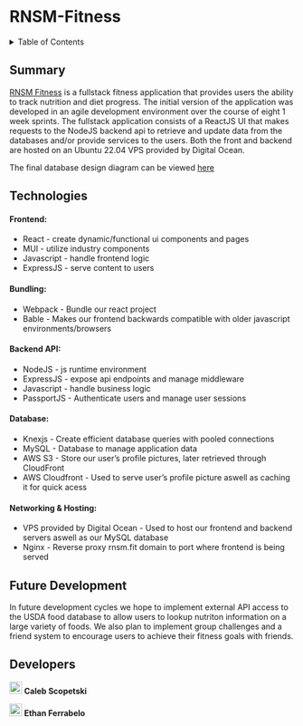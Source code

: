 # RNSM-Fitness

<details>
  <summary>Table of Contents</summary>
  <ol>
    <li><a href="#summary">Summary</a></li>
    <li><a href="#technologies">Technologies</a></li>
    <li><a href="#future-development">Future Development</a></li>
    <li><a href="#developers">Developers</a></li>
  </ol>
</details>

## Summary
[RNSM Fitness][website] is a fullstack fitness application that provides users the ability to track nutrition and diet progress. The initial version of the application was developed in an agile development environment over the course of eight 1 week sprints. The fullstack application consists of a ReactJS UI that makes requests to the NodeJS backend api to retrieve and update data from the databases and/or provide services to the users. Both the front and backend are hosted on an Ubuntu 22.04 VPS provided by Digital Ocean. 

The final database design diagram can be viewed [here][final-db-diagram]

## Technologies
#### Frontend: 
<ul>
  <li>React - create dynamic/functional ui components and pages</li>
  <li>MUI - utilize industry components</li>
  <li>Javascript - handle frontend logic</li>
  <li>ExpressJS -  serve content to users</li>
</ul>

#### Bundling:
<ul>
  <li>Webpack - Bundle our react project</li>
  <li>Bable - Makes our frontend backwards compatible with older javascript environments/browsers</li>
</ul>

#### Backend API:
<ul>
  <li>NodeJS - js runtime environment</li>
  <li>ExpressJS - expose api endpoints and manage middleware</li>
  <li>Javascript - handle business logic</li>
  <li>PassportJS - Authenticate users and manage user sessions</li>
</ul>

#### Database:
<ul>
  <li>Knexjs - Create efficient database queries with pooled connections</li>
  <li>MySQL - Database to manage application data</li>
  <li>AWS S3 - Store our user’s profile pictures, later retrieved through CloudFront</li>
  <li>AWS Cloudfront - Used to serve user’s profile picture aswell as caching it for quick acess</li>
</ul>

#### Networking & Hosting:
<ul>
  <li>VPS provided by Digital Ocean - Used to host our frontend and backend servers aswell as our MySQL database</li>
  <li>Nginx - Reverse proxy rnsm.fit domain to port where frontend is being served</li>
</ul>

## Future Development
In future development cycles we hope to implement external API access to the USDA food database to allow users to lookup nutriton information on a large variety of foods. We also plan to implement group challenges and a friend system to encourage users to achieve their fitness goals with friends.

## Developers
[<img width="22px" src="https://cdn-icons-png.flaticon.com/512/270/270798.png" />][calebgithub]
**Caleb Scopetski**

[<img width="22px" src="https://cdn-icons-png.flaticon.com/512/270/270798.png" />][ethangithub]
**Ethan Ferrabelo**

[website]: https://rnsm.fit
[ethangithub]: https://github.com/eferrabelo1114
[calebgithub]: https://github.com/cscopetski
[final-db-diagram]: https://viewer.diagrams.net/?tags=%7B%7D&highlight=0000ff&layers=1&nav=1&title=Sprint%209%20ERD.drawio#R7V1be9o4E%2F41uYTHlnzSZdOku9tNt%2F3a3ba7NzxOcMD7OZgak0N%2F%2FdqJBbakEMUYzShtbgLCgJmZdzRnHdHXV7e%2FFPFy%2Fi6fJtkRcaa3R%2FTkiBDP97zqX71y97BCAtKszIp0%2BrDmbhc%2Bpd%2BTZtFpVtfpNFl1LizzPCvTZXfxIl8skouysxYXRX7Tvewyz7rfuoxnibTw6SLO5NUv6bScP6xGvrNd%2FzVJZ3P%2Bza7TvHIV84ubhdU8nuY3rSV6ekRfF3lePjy6un2dZDX1OF0e3vfmkVc3N1Yki1LnDez9v1%2B%2Fvnkf%2F5bdvi2%2BfD5l8afVqPmUVXnHf3AyrX5%2F83SRL6p%2Fx0W%2BXkyT%2BmOc6llelPN8li%2Fi7CzPl9WiWy3%2Bm5TlXcO9eF3m1dK8vMqaV5PbtPzavL1%2B%2FHfr8clt%2B8kdf7Ioi7uv%2FO31k7%2FbT7Zvun%2B2fdf0Vc3z7a1XK2%2FSLGtel0nGf3%2B%2BLi6SHXQKG9GLi1lS7riuvqq%2BsKZi6xsajvyS5FdJdcPVBUWSxWV63ZWyuBHW2ea6LT%2BrBw1Ln8Fe8pO9w7KXomIvxc5eZ8yo32axMw4J25PN91d%2FSIq0ImJSmOO9h4r3nsR7WEb7diE5wsVNHw7JY%2BL30NUthvfk8ariUcmvyJfJgq8ZlQMWoZKDAFAOwqfkQEMt95ATJHIQDC0HzVs%2F5Gl1z8RpXKIRbdyBxiEKuKPDP%2BLhTpt3CdK0uY3%2BAtbQ4zrO1s1P%2BGtVbaKi1N3M0zL5tIzvaXtT%2BXZdAYqzdFbx6eSi4ke9BT%2FOoOukKJPbnRTlr0Zdyvhh8%2Fxm63dtvKt5y%2BfynMeZsBcYI6NgdDtg1NTJzhGKXZdpoixEpWyZhIVlvFrd5MVUZnyWpctVTTIAZBBBZYADg%2BssAGS4T%2BBCc496Fm7648LlISvjwFDvPqKODRyzuw%2BnRwtyyVWcZrjxRsHxZjaO09mJ7MIb%2FYk3FT1aeLtMi1W5iK8S1JgLXXDMyQEWLJjDZfu5vpXGH7%2FtFjSy2AZk%2BODIMBuksNkvcnXDDwEycMhhgka0MEODReDQsC1kwKN%2BMOjQDRtgQ4ccOLixAB0eNDqI2bDBFhE2JrKIbugAGTiI7OLHF9XXpuXdJEuuE2S%2BvuihuQ48TIhEwXTIiORlvig55rxhqDjaUKghowdPRdn1vSiSuEymkxiZoh5Rt07CdugH7v%2FycocW%2FdbLKUr6BYLsBeC0M5vOf058XGkEwm1ygeYmh2yPCyRszCqSKPKoMLjgGVQHHAihUSBYbvFFmmDAZvFFMhryOJtg9IkQWnuyM1mXpA9HtWm8mt%2BDyx2GhEIBCyVk7APTkN9Si4bT%2FByX5IWCkQKumylg7b9urKpbSgammSmxUzPz%2B277QHGWF2kyqTU0LoBQr4uQCNyMp3J9%2FYCmCotIFxKRrr3iuEE3hutET0JDUTL%2FZPK%2B%2BvrhyuypZymGZD%2F4%2BN1HXNARIr0ReIqQwjnAffMgcGkQqusEY0OG7AUfv%2FsNNzIYODIs8IiRNOVxq%2F7pziw2NC7U1Vyi6%2BN5ZMwctv0Lu5%2F48Aul4i65SozWTTg0iljgURb4UdD5GsLCscOIzxiJiOP7pPstBy4ho2ZT2s7zxbUypYjXVeZhSPYUW6AmQy5hBxdlj9WZ%2F7aY%2BdVSRHpKsF8Zoc6jEuw5XvUymAQzOGPEshCkp6tykZkinhwAeog%2BIvRzRwRdDNIzHAqyOkzvaQeDBm8p3I%2FJcjDoJE6zu8lZPpPYD4ALJpQQhA50WNkzPF%2BhAwvdRG6rgA82SOrpBni4IGLBhRzgwRskdR2pOQkcJYZnF%2FRBCZI8gqcb6cEGETnSwyFSJKt1Vq6QocTFhxLIuI%2F2XkKw7CW6pRDYgCKXQiyLvEzSBU6ghGJ%2FIjxOzDrr%2FXCCAyS%2BrrOODCS%2B7KxzkOAzuAJ0CPGtcNZDJN46jzVaBxLZW7%2BMS5y7iOSUhOATSnxI192uNJtvqd%2Fuy357jRB8W4jkjSCAB6TPrruHIIGHpT67r%2FLZi3OcO4hoZSFAiAV1GqK%2FDggSS%2F11X%2FbX70GCbxMRPXUECDHsqbfx0a9%2BvAWXpxHSTCIdCiEB2CS4%2FebRGmrZP1BRZp8CUS0ef8tHZ2%2F%2FOb87mX%2BZ%2F%2FmZpcUpjUa6LB5eCaqrcgIm6Azel%2FpEec9QhTdc5ttTZGLZ8ljN42X9sJjnV%2Bfr6taOl626q2a1VYoFoX59oceYqkbNEIX6DQ6lfgMCaKBoJxSQ5BMC3bmAyOyTQB5i0NQ1oTTjN40HPFgKXsIRmJ3iN4SRAteIEOhO8sOGEnmUXz2oYkBsHGBkiusKYIGvdwrkkAHaKkqGT9XIM%2FN%2BTeKsnE8%2BFPllmsnyiGDcESPQbmQA2F%2FQU0MDjswLLB2Zx%2B%2F7kZzvpKjuIcelYcR%2BZPj5eeFuZ3yLitPt6pC%2Bee8K7IFjKSHRBAEuDIS7E%2FeG2fcMZ0zJvj6OoQGWD6%2F31LEVsRcw4hrOUGyFE%2BQFxFZcYTRKqFK0RmMrIeDBito2ydhxhDEQnkZ8u3z%2BHIg9UGvpzIdQ1RLQpIWsMFXAhwuFgAca9rDp4TKnoaXDH0I5VsCrb6xACPio%2BBBzgcHBpH3w0zb1rDMmmgqHPmVRrivAOjwX4UjEELCyAAgYnAkvHRj8d1owlZviA0YEWfr%2FVM4XfCaFNziG9mMW2cmsQ4V7XsRItEg3X4%2FMKo7kfH26SMsU6TTkkRB5gc8GRYpTByoCIqtzqPgsTk%2Bi8JuDnAXnxxnX1SJJOSnz%2FycLZJQMXImUnmp8pW%2BUlLJzqyLlJLldpvfOLjaqRp4eVZlRqpr2eInNY4Yi3UxvhGvMUGQ4n99k4188l31cXJbz%2BR%2B4hvxYa0hJCEA2FyapQR%2FcxNl822HGittcpst0XT02%2BMRXXZZeXq%2F%2FvCTvkq%2Bf4iyKZ6%2Fo55Ns5MocxZcvxOLbqZispCoyHhuOvfwYPB48H7CXamZydPL0Kk6zyet5vFAcyoNkTwvADwtkVswkwdIty4juNocrosnvuwWP5B4elfiml%2BnFvSdsoWscqJLBRl1jZsG4EjwzfZhuWRE2%2FMjBzcfwgww0iiidEjRGo3QMsMbIPotMt84IG2bkUKytda4jL5BRpKrUM1rrygxHZe1Gke6ckwjMeT27eft5%2FfbdzKFfbn97%2F37y%2FTW5HMmGmzMeq232s%2Fg8yZ4AQy3z1XaVvWpeuEqn04f0dbJKv8fn959XU3pZ15Hc%2Fxj%2F%2BMg%2FUdJ%2Bp1Re5ItFclE2H3m0Oc9JH3XO2I14v%2BqexTOboUD8LfnlJQ91Dlwnw%2BQCspek9nyVx2pW7ckB7EVyM7m3x5AZX6EbifQLVVNID2V8KTWKXOiAR6O4Q%2BmOCvC16DqbP7e7edMBqKsONhqqgDzQBttns9falJXEUkRT1EQ1VHysUnibwsfh28PUNDE8t%2BnHECBDvYUjz5cFSNTkhxYgYkaAFIzudaaHGadgL%2FHhH4gkoWX4WDx7CjX2YvLwBzjqMvmPk9L%2FfT5581e4yoov3vn%2F1rPJ5nYOUmvQUc5hL18eEz%2BVBBz%2BbNm9QCs78m%2FyfCrxGMJNoVTetFyTmUklwTB32WHTcfgHwe%2B6bQt67cShVZHJoVVK2gUH3B6sxgL%2BUXi7btuC9jpxViQ8FhSzwJHSbsQURQwUequVI6pY9bCKfj6Dpp8rK2Nj55Rj7hBUE0u3QxAuE7fzvi3VMr7JNjc1Ac1WfViOEl2THhtK7LHplSgxOX9pZ6jaBjUTCLN5EEQNXHvmtyjIp%2Br0NEq%2Bza9otcHLQar%2BZDvAOO6RJ%2Fd0b04%2FgSOkofH1B3K%2F%2B4QC%2Bm92RGES7gqiItnriCGDptUHQTqDI0fO2HH3PRkpUU6WPNSMWG3%2B4xoLvPO2X0CpVyAVKpk8JkedjzN7AEg%2Fd0HoTALMioV2qlDZ2l3EV0MeADKEheGLhtqmIg3MvqDEKDqs6U5XS5liVoMN4JDjspfonBjqi9gAD2fzGxCGQGMbRUUkyoF7z57ZQHZPrUKp1w3TOWRfd0dlA%2FfXN1SRg7RA31A5B7lKiut0MZusalbigo8nwQc8wu1Z19cItiVz5pmHyCOVu24kuUCb6TCGKnc9syVPQyRInnMu89A1T3YGjTxFGjHO8iJNsNknitbxkQuea%2FdMFz8bnqS8p3ePK0Lmy5Z4c3gcMlknjmBMbI42MiHop8X3D2vv%2FOPx9e%2FzPz%2B%2Fd%2FPZHzf8THJzweWwr7du9pQxJbGIjA8zAWS1NUHdrjhtnOQnLAl56n9AxiFl27%2FOx%2FohGfMxC8MfA7CL0C8g5E0duIC3krSGJgnZ1vinpJViP1ReN3hxjBqmoTCO3SNk7GshfihcGk43%2FxDCY6jrOBSOK%2FEC08IDF7ZA3DG6l%2Bjw%2Fd%2B8Hf4tH529%2Fef87mT%2BpbodlhanNBq5BIzDqEcF6fJYfYIJWFfwrttuz%2FXGc3o9E%2FwryjY6DszBsqdrxHWEWDcN4clnT9OI6zxunsG593JoBHul5fYcNS6GGOhoKE5iXZmQmlqKQMmu3QTJ3sZvuwWWabK6KNIlvjnFkaBsCAvBQWJqqJB1mSU1tVwrQaKq3b%2FAhg7R2aUUfgshhr0j0yml%2FXYCfiESV1bmFSq3Ndy3HF%2BLo2onX2YoaA5EOLA4EKsphstU7CLHC8hU%2BIFASabQmIdKVShpayrarFG116PQuD%2FEFCUnu7Jkh4ZYEHVTWBLDDw0xwLkHPYxKIzNpdOVGTVCwswLVt232cJM2f3WLgY271Xvxlw6uGPbjr7RFnsRpdjepJ9NNzvKZxH0Id1owI8z2mCvJJgeOr5IY2exxV2pZMjnZQK3cMAchdC2NrrX%2FlLHfX6O4ivMq1P7Q4FmoR8x5oVxmc9zMc0uaPCECIH3QoY0Wa%2BpsdtfVPUO8%2B4sh9yrQlOkHTwjPcJUSOw00i7I2LBBruFWVbkZ3AvLzPPlDbAVgR7KqmfzzOPmD7PcBKi5TyI7RF8tkiisOoBiqtXUUJf5DeDtM3OPAnUQCFztBPe1Q28zcKYlIgLE5mMr%2BJMMoFOMsqhknRrMMpmaowUBo4OyfqmhhV9APC4JeTprOk8Y5wiNIPoP3iARZ9bXH6%2BrBrH5Q%2B68PS9VXbFZl5EFGM%2BVRKeDRTB7Kb5ekxSWyIRmS729ywOhOy7ZFtm%2FreFGm5R0u0kkmJTFJu50nGrWDT6vJdbpKzxVV%2FsAj0xTjNA7YUl09LfK8bAf7qt85f5dP6wNMT%2F8D
